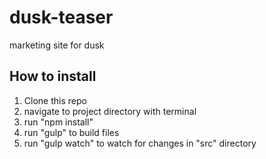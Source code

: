 # dusk-teaser
marketing site for dusk

## How to install

1. Clone this repo
2. navigate to project directory with terminal
3. run "npm install"
4. run "gulp" to build files
5. run "gulp watch" to watch for changes in "src" directory

